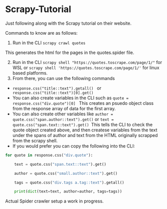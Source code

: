 # Scrapy-Tutorial
Just following along with the Scrapy tutorial on their website. 

Commands to know are as follows:
1. Run in the CLI ``scrapy crawl quotes``

This generates the html for the pages in the quotes.spider file.

2. Run in the CLI `scrapy shell "https://quotes.toscrape.com/page/1/"` for WSL or `scrapy shell 'https://quotes.toscrape.com/page/1/'` for linux based platforms.
3. From there, you can use the following commands
- ``response.css("title::text").getall() `` or `` response.css("title::text")[0].get()``
- You can also  create variables in the CLI such as `` quote = response.css("div.quote")[0]  `` This creates an psuedo object class from the response array of data for the first array.
- You can also create other variables like  ``author = quote.css("span.author::text").get()`` or ``text = quote.css("span.text::text").get() ``This tells the CLI to check the quote object created above, and then createse variables from the text under the spans of author and text from the HTML originally scrapped from the scrapy shell.
- If you would prefer you can copy the following into the CLI:
```python
for quote in response.css("div.quote"):

    text = quote.css("span.text::text").get()

    author = quote.css("small.author::text").get()

    tags = quote.css("div.tags a.tag::text").getall()

    print(dict(text=text, author=author, tags=tags))
```



Actual Spider crawler setup a work in progress.
